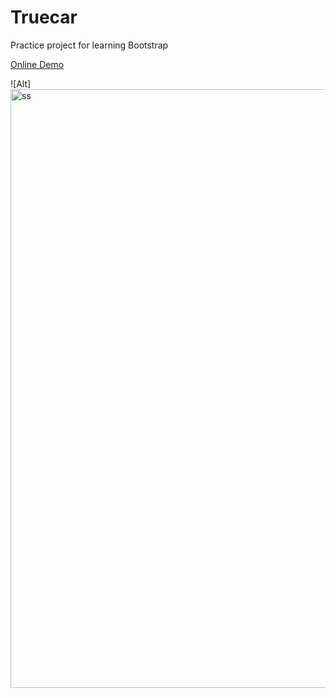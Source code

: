 # Truecar
Practice project for learning Bootstrap 

<a href="https://parniazarinweb.github.io/Truecar/">Online Demo</a>

![Alt]<img width="1894" height="958" alt="ss" src="https://github.com/user-attachments/assets/95ff512d-6fab-4405-bc45-26d44f8f73a0" />
